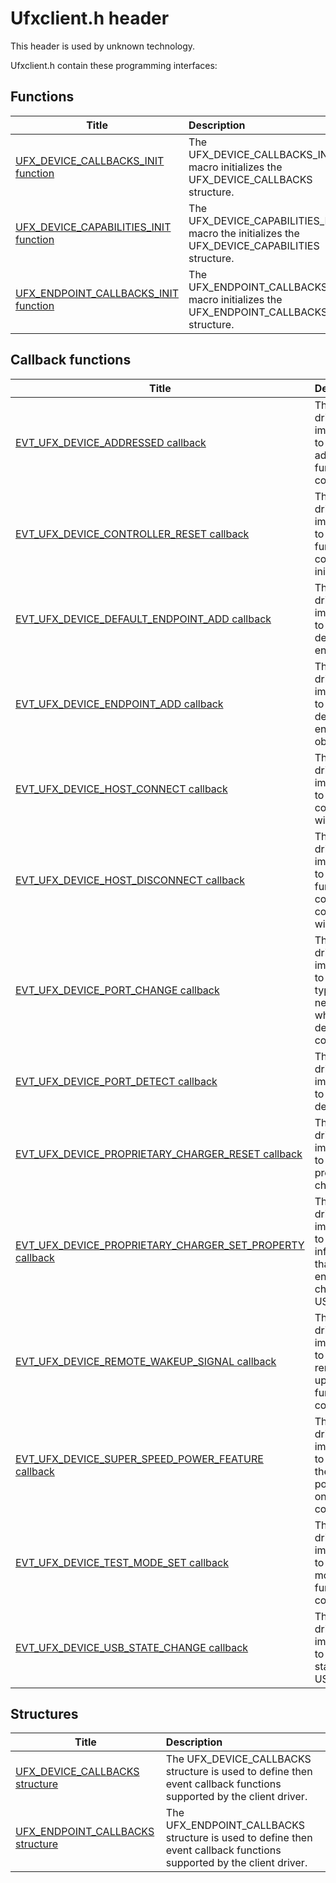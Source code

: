 # Ufxclient.h header


This header is used by unknown technology.

Ufxclient.h contain these programming interfaces:


## Functions

| Title   | Description   |
| ---- |:---- |
| [UFX_DEVICE_CALLBACKS_INIT function](nf-ufxclient-ufx-device-callbacks-init.md) | The UFX_DEVICE_CALLBACKS_INIT macro initializes the UFX_DEVICE_CALLBACKS structure. |
| [UFX_DEVICE_CAPABILITIES_INIT function](nf-ufxclient-ufx-device-capabilities-init.md) | The UFX_DEVICE_CAPABILITIES_INIT macro the initializes the UFX_DEVICE_CAPABILITIES structure. |
| [UFX_ENDPOINT_CALLBACKS_INIT function](nf-ufxclient-ufx-endpoint-callbacks-init.md) | The UFX_ENDPOINT_CALLBACKS_INIT macro initializes the UFX_ENDPOINT_CALLBACKS structure. |

## Callback functions

| Title   | Description   |
| ---- |:---- |
| [EVT_UFX_DEVICE_ADDRESSED callback](nc-ufxclient-evt-ufx-device-addressed.md) | The client driver's implementation to assign an address on the function controller. |
| [EVT_UFX_DEVICE_CONTROLLER_RESET callback](nc-ufxclient-evt-ufx-device-controller-reset.md) | The client driver's implementation to reset the function controller to its initial state. |
| [EVT_UFX_DEVICE_DEFAULT_ENDPOINT_ADD callback](nc-ufxclient-evt-ufx-device-default-endpoint-add.md) | The client driver's implementation to create a default control endpoint. |
| [EVT_UFX_DEVICE_ENDPOINT_ADD callback](nc-ufxclient-evt-ufx-device-endpoint-add.md) | The client driver's implementation to create a default endpoint object. |
| [EVT_UFX_DEVICE_HOST_CONNECT callback](nc-ufxclient-evt-ufx-device-host-connect.md) | The client driver's implementation to initiate connection with the host. |
| [EVT_UFX_DEVICE_HOST_DISCONNECT callback](nc-ufxclient-evt-ufx-device-host-disconnect.md) | The client driver's implementation to disable the function controller's communication with the host. |
| [EVT_UFX_DEVICE_PORT_CHANGE callback](nc-ufxclient-evt-ufx-device-port-change.md) | The client driver's implementation to update the type of the new port to which the USB device is connected. |
| [EVT_UFX_DEVICE_PORT_DETECT callback](nc-ufxclient-evt-ufx-device-port-detect.md) | The client driver's implementation to initiate port detection. |
| [EVT_UFX_DEVICE_PROPRIETARY_CHARGER_RESET callback](nc-ufxclient-evt-ufx-device-proprietary-charger-reset.md) | The client driver's implementation to resets proprietary charger. |
| [EVT_UFX_DEVICE_PROPRIETARY_CHARGER_SET_PROPERTY callback](nc-ufxclient-evt-ufx-device-proprietary-charger-set-property.md) | The client driver's implementation to set charger information that it uses to enable charging over USB. |
| [EVT_UFX_DEVICE_REMOTE_WAKEUP_SIGNAL callback](nc-ufxclient-evt-ufx-device-remote-wakeup-signal.md) | The client driver's implementation to initiate remote wake-up on the function controller. |
| [EVT_UFX_DEVICE_SUPER_SPEED_POWER_FEATURE callback](nc-ufxclient-evt-ufx-device-super-speed-power-feature.md) | The client driver's implementation to set or clear the specified power feature on the function controller. |
| [EVT_UFX_DEVICE_TEST_MODE_SET callback](nc-ufxclient-evt-ufx-device-test-mode-set.md) | The client driver's implementation to set the test mode of the function controller. |
| [EVT_UFX_DEVICE_USB_STATE_CHANGE callback](nc-ufxclient-evt-ufx-device-usb-state-change.md) | The client driver's implementation to update the state of the USB device. |

## Structures

| Title   | Description   |
| ---- |:---- |
| [UFX_DEVICE_CALLBACKS structure](ns-ufxclient--ufx-device-callbacks.md) | The UFX_DEVICE_CALLBACKS structure is used to define then event callback functions supported by the client driver. |
| [UFX_ENDPOINT_CALLBACKS structure](ns-ufxclient--ufx-endpoint-callbacks.md) | The UFX_ENDPOINT_CALLBACKS structure is used to define then event callback functions supported by the client driver. |
